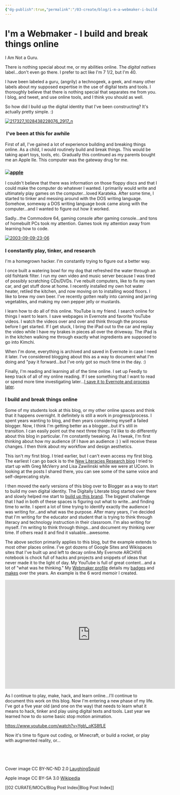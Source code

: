 ```yaml
---
{"dg-publish":true,"permalink":"/03-create/blog/i-m-a-webmaker-i-build-and-break-things-online/","title":"I'm a Webmaker: I build and break things online","tags":["teachtheweb","walkmyworld","webmaker"]}
---
```


# I'm a Webmaker - I build and break things online

I Am Not a Guru.

There is nothing special about me, or my abilities online. The _digital natives_ label...don't even go there. I prefer to act like I'm 7 1/2, but I'm 40.

I have been labeled a guru, (angrily) a technogeek, a geek, and many other labels about my supposed expertise in the use of digital texts and tools. I thoroughly believe that there is nothing special that separates me from you. I blog, and tweet, and use online tools, and I think you should as well.

So how did I build up the digital identity that I've been constructing? It's actually pretty simple. :)

[![217327_1028438228076_2917_n](images/217327_1028438228076_2917_n-300x204.jpg)](http://wiobyrne.com/wp-content/uploads/2015/02/217327_1028438228076_2917_n.jpg)

###  I've been at this for awhile

First of all, I've gained a lot of experience building and breaking things online. As a child, I would routinely build and break things. This would be taking apart toys, tools, etc. Gradually this continued as my parents bought me an Apple IIe. This computer was the gateway drug for me.

### [![apple](images/apple-225x300.jpg)](http://wiobyrne.com/wp-content/uploads/2015/02/apple.jpg)

I couldn't believe that there was information on those floppy discs and that I could make the computer do whatever I wanted. I primarily would write and ultimately play games on the computer...loved Karateka. After some time, I started to tinker and messing around with the DOS writing language. Somehow, someway a DOS writing language book came along with the computer...and I wanted to figure out how it worked.

Sadly...the Commodore 64, gaming console after gaming console...and tons of homebuilt PCs took my attention. Games took my attention away from learning how to code.

[![2003-09-09-23-06](images/2003-09-09-23-06.gif)](http://wiobyrne.com/wp-content/uploads/2015/02/2003-09-09-23-06.gif)

### I constantly play, tinker, and research

I'm a homegrown hacker. I'm constantly trying to figure out a better way.

I once built a watering bowl for my dog that refreshed the water through an old fishtank filter. I run my own video and music server because I was tired of possibly scratching CDs/DVDs. I've rebuilt computers, like to fix my own car, and get stuff done at home. I recently installed my own hot water heater, retiled the kitchen, and now moving on to installing wood floors. I like to brew my own beer. I've recently gotten really into canning and jarring vegetables, and making my own pepper jelly or mustards.

I learn how to do all of this online. YouTube is my friend. I search online for things I want to learn. I save webpages in Evernote and favorite YouTube videos. I watch the videos over and over and think through the process before I get started. If I get stuck, I bring the iPad out to the car and replay the video while I have my brakes in pieces all over the driveway. The iPad is in the kitchen walking me through exactly what ingredients are supposed to go into Kimchi.

When I'm done, everything is archived and saved in Evernote in case I need it later. I've considered blogging about this as a way to document what I'm doing and "pay it forward...but I've only got so much time in the day. :)

Finally, I'm reading and learning all of the time online. I set up Feedly to keep track of all of my online reading. If I see something that I want to read or spend more time investigating later...[I save it to Evernote and process later](http://wiobyrne.com/how-i-use-evernote-as-my-online-multimodal-notebook/).

### I build and break things online

Some of my students look at this blog, or my other online spaces and think that it happens overnight. It definitely is still a work in progress/process. I spent years wanting to blog, and then years considering myself a failed blogger. Now, I think I'm getting better as a blogger...but it's still in transition. I can easily point out the next three things I'd like to do differently about this blog in particular. I'm constantly tweaking. As I tweak, I'm first thinking about how my audience (if I have an audience :) ) will receive these changes. I then think about my workflow and design aesthetics.

This isn't my first blog. I tried earlier, but I can't even access my first blog. The earliest I can go back is to the [New Literacies Research blog](http://newliteracies.typepad.com/new_literacies/) I tried to start up with Greg McVerry and Lisa Zawilinski while we were at UConn. In looking at the posts I shared there, you can see some of the same voice and self-deprecating style.

I then moved the early versions of this blog over to Blogger as a way to start to build my own digital identity. The Digitally Literate blog started over there and slowly helped me start to [build up this brand](http://wiobyrne.com/creating-and-curating-your-online-brand/). The biggest challenge that I had in both of these spaces is figuring out what to write...and finding time to write. I spent a lot of time trying to identify exactly the audience I was writing for...and what was the purpose. After many years, I've decided that I'm writing for the educator and student that is trying to think through literacy and technology instruction in their classroom. I'm also writing for myself. I'm writing to think through things...and document my thinking over time. If others read it and find it valuable...awesome.

The above section primarily applies to this blog, but the example extends to most other places online. I've got dozens of Google Sites and Wikispaces sites that I've built up and left to decay online.My Evernote ARCHIVE notebook is chock full of hacks and projects and snippets of ideas that never made it to the light of day. My YouTube is full of great content...and a lot of "what was he thinking." My [Webmaker profile](https://webmaker.org/en-US/user/wiobyrne) details my [badges](https://webmaker.org/en-US/user/wiobyrne/badges) and [makes](https://webmaker.org/en-US/me) over the years. An example is the 6 word memoir I created. 

<iframe src="https://wiobyrne.makes.org/popcorn/100l_" width="560" height="358" frameborder="0" allowfullscreen="allowfullscreen"></iframe>

As I continue to play, make, hack, and learn online...I'll continue to document this work on this blog. Now I'm entering a new phase of my life. I've got a five year old (and one on the way) that needs to learn what it means to hack, tinker and play using digital texts and tools. Last year we learned how to do some basic stop motion animation.

https://www.youtube.com/watch?v=Ygb\_oKS8fLE

Now it's time to figure out coding, or Minecraft, or build a rocket, or play with augmented reality, or...

 

 

Cover image CC BY-NC-ND 2.0 [LaughingSquid](https://www.flickr.com/photos/laughingsquid/2458085942/in/photolist-4Kdkj7-nJJUXZ-7x51sZ-9GQJR6-4LjnoC-nJKaaL-4NNs3b-3zgF8v-8f2HZX-7rtU1d-8FZ7MX-62WXjK-MPQkD-4y1sCE-5TyJ9t-8vLtkF-oCn8wi-84iuRi-6CmVr3-nZc3BN-o28M3d-djwTt5-dWWj1L-4Lfa3D-4KJGgx-4KWDbf-bwoGCC-ekqVWu-e4ejo3-cRqk7-36rGC-oCnxUC-cMsC6-aAYsuK-8KKiWM-9FfHf5-8oBRd4-69rELN-4KT3y4-8pccsk-cQ62C-oDgCyU-gcXNCE-cMszE-6XcXF5-gcXniD-gcWNk5-oTJr1w-4EuYmk-8KKccR)

Apple image CC BY-SA 3.0 [Wikipedia](http://en.wikipedia.org/wiki/Apple_IIe#mediaviewer/File:Apple_iie.jpg)

[[02 CURATE/MOCs/Blog Post Index\|Blog Post Index]]